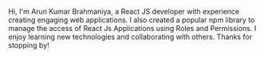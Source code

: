 Hi, I'm Arun Kumar Brahmaniya, a React JS developer with experience creating engaging web applications. I also created a popular npm library to manage the access of React Js Applications using Roles and Permissions. I enjoy learning new technologies and collaborating with others. Thanks for stopping by!
